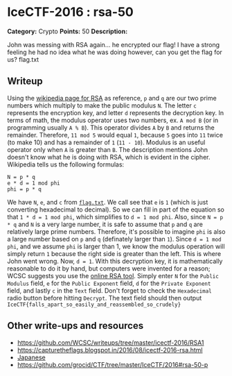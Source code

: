# IceCTF-2016 : rsa-50

**Category:** Crypto
**Points:** 50
**Description:**

John was messing with RSA again... he encrypted our flag! I have a strong feeling he had no idea what he was doing however, can you get the flag for us? flag.txt

## Writeup

Using the [wikipedia page for RSA](https://en.wikipedia.org/wiki/RSA_%28cryptosystem%29) as reference, `p` and `q` are our two prime numbers which multiply to make the public modulus `N`. The letter `c` represents the encryption key, and letter `d` represents the decryption key. In terms of math, the modulus operator uses two numbers, ex. `A mod B` (or in programming usually `A % B`). This operator divides `A` by `B` and returns the remainder. Therefore, `11 mod 5` would equal `1`, because `5` goes into `11` twice (to make 10) and has a remainder of `1` (`11 - 10`). Modulus is an useful operator only when `A` is greater than `B`. The description mentions John doesn't know what he is doing with RSA, which is evident in the cipher. Wikipedia tells us the following formulas:

```
N = p * q
e * d = 1 mod phi
phi = p * q
```

We have `N`, `e`, and `c` from [`flag.txt`](flag.txt). We call see that `e` is `1` (which is just converting hexadecimal to decimal). So we can fill in part of the equation so that `1 * d = 1 mod phi`, which simplifies to `d = 1 mod phi`. Also, since `N = p * q` and `N` is a very large number, it is safe to assume that `p` and `q` are relatively large prime numbers. Therefore, it's possible to imagine `phi` is also a large number based on `p` and `q` (definately larger than `1`). Since `d = 1 mod phi`, and we assume `phi` is larger than 1, we know the modulus operation will simply return `1` because the right side is greater than the left. This is where John went wrong. Now, `d = 1`. With this decryption key, it is mathematically reasonable to do it by hand, but computers were invented for a reason; WCSC suggests you use the [online RSA tool](http://nmichaels.org/rsa.py). Simply enter `N` for the `Public Modulus` field, `e` for the `Public Exponent` field, `d` for the `Private Exponent` field, and lastly `c` in the `Text` field. Don't forget to check the `Hexadecimal` radio button before hitting `Decrypt`. The text field should then output `IceCTF{falls_apart_so_easily_and_reassembled_so_crudely}`

## Other write-ups and resources

* https://github.com/WCSC/writeups/tree/master/icectf-2016/RSA1
* https://capturetheflags.blogspot.in/2016/08/icectf-2016-rsa.html
* [Japanese](https://ctftime.org/writeup/3811)
* https://github.com/grocid/CTF/tree/master/IceCTF/2016#rsa-50-p
